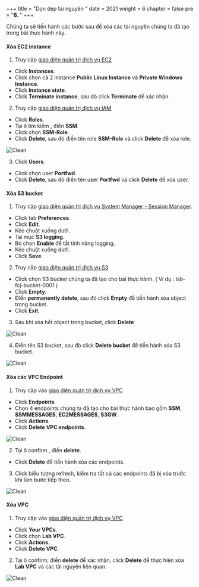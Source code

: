 +++
title = "Dọn dẹp tài nguyên  "
date = 2021
weight = 6
chapter = false
pre = "<b>6. </b>"
+++

Chúng ta sẽ tiến hành các bước sau để xóa các tài nguyên chúng ta đã tạo trong bài thực hành này.

#### Xóa EC2 instance

1. Truy cập [giao diện quản trị dịch vụ EC2](https://console.aws.amazon.com/ec2/v2/home)
  + Click **Instances**.
  + Click chọn cả 2 instance **Public Linux Instance** và **Private Windows Instance**. 
  + Click **Instance state**.
  + Click **Terminate instance**, sau đó click **Terminate** để xác nhận.

2. Truy cập [giao diện quản trị dịch vụ IAM](https://console.aws.amazon.com/iamv2/home#/home)
  + Click **Roles**.
  + Tại ô tìm kiếm , điền **SSM**.
  + Click chọn **SSM-Role**.
  + Click **Delete**, sau đó điền tên role **SSM-Role** và click **Delete** để xóa role.
  
![Clean](images/6.clean/001-clean.png)

3. Click **Users**.
  + Click chọn user **Portfwd**.
  + Click **Delete**, sau đó điền tên user **Portfwd** và click **Delete** để xóa user.

#### Xóa S3 bucket

1. Truy cập [giao diện quản trị dịch vụ System Manager - Session Manager](https://console.aws.amazon.com/systems-manager/session-manager).
  + Click tab **Preferences**.
  + Click **Edit**.
  + Kéo chuột xuống dưới.
  + Tại mục **S3 logging**.
  + Bỏ chọn **Enable** để tắt tính năng logging.
  + Kéo chuột xuống dưới.
  + Click **Save**.

2. Truy cập [giao diện quản trị dịch vụ S3](https://s3.console.aws.amazon.com/s3/home)
  + Click chọn S3 bucket chúng ta đã tạo cho bài thực hành. ( Ví dụ : lab-fcj-bucket-0001 )
  + Click **Empty**.
  + Điền **permanently delete**, sau đó click **Empty** để tiến hành xóa object trong bucket.
  + Click **Exit**.

3. Sau khi xóa hết object trong bucket, click **Delete**

![Clean](images/6.clean/002-clean.png)

4. Điền tên S3 bucket, sau đó click **Delete bucket** để tiến hành xóa S3 bucket.

![Clean](images/6.clean/003-clean.png)

#### Xóa các VPC Endpoint

1. Truy cập vào [giao diện quản trị dịch vụ VPC](https://console.aws.amazon.com/vpc/home)
  + Click **Endpoints**.
  + Chọn 4 endpoints chúng ta đã tạo cho bài thực hành bao gồm **SSM**, **SSMMESSAGES**, **EC2MESSAGES**, **S3GW**.
  + Click **Actions**.
  + Click **Delete VPC endpoints**.

![Clean](images/6.clean/004-clean.png)

2. Tại ô confirm , điền **delete**.
  + Click **Delete** để tiến hành xóa các endpoints.

3. Click biểu tượng refresh, kiểm tra tất cả các endpoints đã bị xóa trước khi làm bước tiếp theo.

![Clean](images/6.clean/005-clean.png)

#### Xóa VPC

1. Truy cập vào [giao diện quản trị dịch vụ VPC](https://console.aws.amazon.com/vpc/home)
  + Click **Your VPCs**.
  + Click chọn **Lab VPC**.
  + Click **Actions**.
  + Click **Delete VPC**.

2. Tại ô confirm, điền **delete** để xác nhận, click **Delete** để thực hiện xóa **Lab VPC** và các tài nguyên liên quan.

![Clean](images/6.clean/006-clean.png)